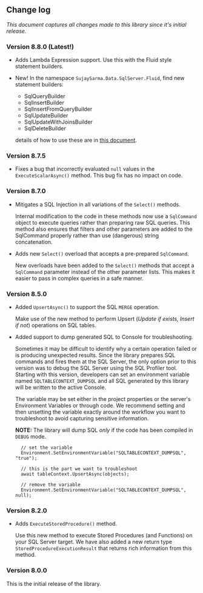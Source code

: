 ﻿Change log
---

*This document captures all changes made to this library since it's initial release.*

### Version 8.8.0 (Latest!)

- Adds Lambda Expression support. Use this with the Fluid style statement builders.

- New! In the namespace `SujaySarma.Data.SqlServer.Fluid`, find new statement builders:

    - SqlQueryBuilder
    - SqlInsertBuilder
    - SqlInsertFromQueryBuilder
    - SqlUpdateBuilder
    - SqlUpdateWithJoinsBuilder
    - SqlDeleteBuilder
   
    details of how to use these are in [this document](https://github.com/sujayvsarma/SujaySarma.Data.SqlServer/blob/master/_docs/FLUID.md).

### Version 8.7.5

- Fixes a bug that incorrectly evaluated `null` values in the `ExecuteScalarAsync()` method. This bug fix has no impact on code.


### Version 8.7.0

- Mitigates a SQL Injection in all variations of the `Select()` methods.

  Internal modification to the code in these methods now use a `SqlCommand` object to execute queries rather than preparing raw SQL queries. 
  This method also ensures that filters and other parameters are added to the SqlCommand properly rather than use (dangerous) string concatenation.

- Adds new `Select()` overload that accepts a pre-prepared `SqlCommand`.

  New overloads have been added to the `Select()` methods that accept a `SqlCommand` parameter instead of the other parameter lists. This makes it easier 
  to pass in complex queries in a safe manner.

### Version 8.5.0

- Added `UpsertAsync()` to support the SQL `MERGE` operation.

  Make use of the new method to perform Upsert (*Update if exists, Insert if not*) operations on SQL tables.

- Added support to dump generated SQL to Console for troubleshooting.

  Sometimes it may be difficult to identify why a certain operation failed or is producing unexpected results. Since the library prepares SQL commands and fires them 
  at the SQL Server, the only option prior to this version was to debug the SQL Server using the SQL Profiler tool. Starting with this version, developers can set 
  an environment variable named `SQLTABLECONTEXT_DUMPSQL` and all SQL generated by this library will be written to the active Console.

  The variable may be set either in the project properties or the server's Environment Variables or through code. We recommend setting and then unsetting the 
  variable exactly around the workflow you want to troubleshoot to avoid capturing sensitive information.
 
  **NOTE:** The library will dump SQL *only* if the code has been compiled in `DEBUG` mode.

  ```
    // set the variable
	Environment.SetEnvironmentVariable("SQLTABLECONTEXT_DUMPSQL", "true");

    // this is the part we want to troubleshoot
    await tableContext.UpsertAsync(objects);

    // remove the variable
    Environment.SetEnvironmentVariable("SQLTABLECONTEXT_DUMPSQL", null);
  ```

### Version 8.2.0

- Adds `ExecuteStoredProcedure()` method.

  Use this new method to execute Stored Procedures (and Functions) on your SQL Server target. We have also added a new return type `StoredProcedureExecutionResult` 
  that returns rich information from this method.
 

### Version 8.0.0

This is the initial release of the library.
